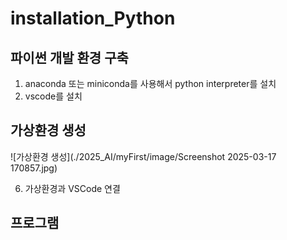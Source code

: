 # installation_Python

## 파이썬 개발 환경 구축
1. anaconda 또는 miniconda를 사용해서 python interpreter를 설치
2. vscode를 설치
## 가상환경 생성
![가상환경 생성](./2025_AI/myFirst/image/Screenshot 2025-03-17 170857.jpg)

6. 가상환경과 VSCode 연결
## 프로그램

